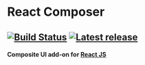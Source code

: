 # React Composer
[![Build Status](https://travis-ci.org/denis-itskovich/react-composer.svg?branch=master)](https://travis-ci.org/denis-itskovich/react-composer) [![Latest release](https://img.shields.io/bower/v/react-composer.svg)](https://github.com/denis-itskovich/react-composer)
---
#### Composite UI add-on for [React JS](https://facebook.github.io/react/)
